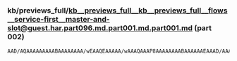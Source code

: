 ### kb/previews_full/kb__previews_full__kb__previews_full__flows__service-first__master-and-slot@guest.har.part096.md.part001.md.part001.md (part 002)

```md
AAD/AQAAAAAAAAABAAAAAAAA/wEAAQEAAAAA/wAAAQAAAP8AAAAAAAABAAAAAAEAAAD/AAAAAAAAAAAAAAEBAAAAAP8AAAAAAAAAAAACAQEAAAEBAQAAAAAAAQEBAAAA
```

```
